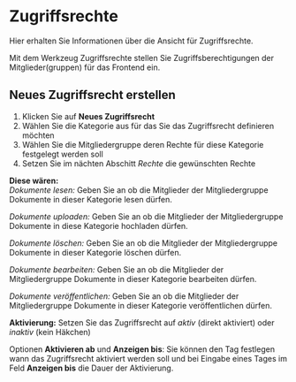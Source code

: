 # Zugriffsrechte

Hier erhalten Sie Informationen über die Ansicht für Zugriffsrechte.

Mit dem Werkzeug Zugriffsrechte stellen Sie Zugriffsberechtigungen der Mitglieder(gruppen) für das Frontend ein.

## Neues Zugriffsrecht erstellen

1. Klicken Sie auf **Neues Zugriffsrecht**
2. Wählen Sie die Kategorie aus für das Sie das Zugriffsrecht definieren möchten
3. Wählen Sie die Mitgliedergruppe deren Rechte für diese Kategorie festgelegt werden soll
4. Setzen Sie im nächten Abschitt *Rechte* die gewünschten Rechte

**Diese wären:**  
*Dokumente lesen:* Geben Sie an ob die Mitglieder der Mitgliedergruppe Dokumente in dieser Kategorie lesen dürfen.

*Dokumente uploaden:* Geben Sie an ob die Mitglieder der Mitgliedergruppe Dokumente in diese Kategorie hochladen dürfen.

*Dokumente löschen:* Geben Sie an ob die Mitglieder der Mitgliedergruppe Dokumente in dieser Kategorie löschen dürfen.

*Dokumente bearbeiten:* Geben Sie an ob die Mitglieder der Mitgliedergruppe Dokumente in dieser Kategorie bearbeiten dürfen.

*Dokumente veröffentlichen:* Geben Sie an ob die Mitglieder der Mitgliedergruppe Dokumente in dieser Kategorie veröffentlichen dürfen.

**Aktivierung:** Setzen Sie das Zugriffsrecht auf *aktiv* (direkt aktiviert) oder *inaktiv* (kein Häkchen)

Optionen **Aktivieren ab** und **Anzeigen bis**: Sie können den Tag festlegen wann das Zugriffsrecht aktiviert werden soll und bei Eingabe eines Tages im Feld **Anzeigen bis** die Dauer der Aktivierung.